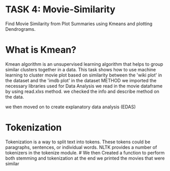 # TASK 4: Movie-Similarity
Find Movie Similarity from Plot Summaries using Kmeans and plotting Dendrograms.
# What is Kmean?

Kmean algorithm is an unsupervised learning algorithm that helps to group similar clusters together in a data.
This task shows how to use machine learning to cluster movie plot based on similarity between the 'wiki plot' in the dataset and the 'imdb plot' in the dataset
METHOD
we imported the necessary libraries used for Data Analysis
we read in the movie dataframe by using read.xlxs method.
we checked the info and describe method on the data.

we then moved on to create explanatory data analysis (EDAS)
# Tokenization
Tokenization is a way to split text into tokens. These tokens could be paragraphs, sentences, or individual words. NLTK provides a number of tokenizers in the tokenize module.
	# We then Created a function to perform both stemming and tokenization
at the end we printed the movies that were similar


